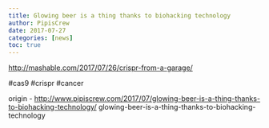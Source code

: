 ```yaml
---
title: Glowing beer is a thing thanks to biohacking technology
author: PipisCrew
date: 2017-07-27
categories: [news]
toc: true
---
```


http://mashable.com/2017/07/26/crispr-from-a-garage/

#cas9 #crispr #cancer

origin - http://www.pipiscrew.com/2017/07/glowing-beer-is-a-thing-thanks-to-biohacking-technology/ glowing-beer-is-a-thing-thanks-to-biohacking-technology